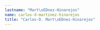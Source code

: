 ```yaml
---
lastname: "Mart\xEDnez-Hinarejos"
name: carlos-d-martinez-hinarejos
title: "Carlos-D. Mart\xEDnez-Hinarejos"
---
```

